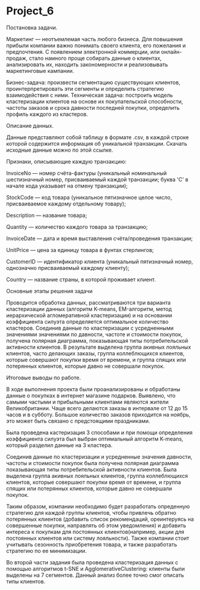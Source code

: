 # Project_6
Постановка задачи. 

Маркетинг — неотъемлемая часть любого бизнеса. Для повышения прибыли компании важно понимать своего клиента, его пожелания и предпочтения. С появлением электронной коммерции, или онлайн-продаж, стало намного проще собирать данные о клиентах, анализировать их, находить закономерности и реализовывать маркетинговые кампании.

Бизнес-задача: произвести сегментацию существующих клиентов, проинтерпретировать эти сегменты и определить стратегию взаимодействия с ними.
Техническая задача: построить модель кластеризации клиентов на основе их покупательской способности, частоты заказов и срока давности последней покупки, определить профиль каждого из кластеров.

Описание данных.

Данные представляют собой таблицу в формате .csv, в каждой строке которой содержится информация об уникальной транзакции. Скачать исходные данные можно по этой ссылке.

Признаки, описывающие каждую транзакцию:

InvoiceNo — номер счёта-фактуры (уникальный номинальный шестизначный номер, присваиваемый каждой транзакции; буква 'C' в начале кода указывает на отмену транзакции);

StockCode — код товара (уникальное пятизначное целое число, присваиваемое каждому отдельному товару);

Description — название товара;

Quantity — количество каждого товара за транзакцию;

InvoiceDate — дата и время выставления счёта/проведения транзакции;

UnitPrice — цена за единицу товара в фунтах стерлингов;

CustomerID — идентификатор клиента (уникальный пятизначный номер, однозначно присваиваемый каждому клиенту);

Country — название страны, в которой проживает клиент.

Основные этапы решения задачи

Проводится обработка данных, рассматриваются три варианта кластеризации данных (алгоритм K-means, EM-алгоритм, метод иерархической агломеративной кластеризации) и на основании коэффициента силуэта определяется оптимальное количество кластеров. Соединив данные по кластеризации с усредненными значениями значениями по давности, частоте и стоимости покупок, получена полярная диаграмма, показывающая типы потребительской активности клиентов. В результате выделена группа акивных лояльных клиентов, часто делающих заказы, группа коллеблющихся клиентов, которые совершают покупки время от времени, и группа спящих или потерянных клиентов, которые давно не совершали покупок.

Итоговые выводы по работе.

В ходе выполнения проекта были проанализированы и обработаны данные о покупках в интернет магазине подарков. Выявлено, что самыми частыми и прибыльными клиентами являются жители Великобритании. Чаще всего делаются заказы в интервале от 12 до 15 часов и в субботу. Большое количество заказов приходится на ноябрь, это может быть связано с предстоящими праздниками.

Была проведена кастеризация 3 способами и при помощи определения коэффициента силуэта был выбран оптимальный алгоритм K-means, который разделил данные на 3 кластера.

Соединив данные по кластеризации и усредненные значения давности, частоты и стоимости покупок была получена полярная диаграмма показывающая типы потребительской активности клиентов. Была выделена группа акивных лояльных клиентов, группа коллеблющихся клиентов, которые совершают покупки время от времени, и группа спящих или потерянных клиентов, которые давно не совершали покупок.

Таким образом, компании необходимо будет разработать опреденную стратегию для каждой группы клиентов, чтобы привлечь обратно потерянных клиентов (добавить список рекомендаций, ореинтеруясь на совершенные покупки, направлять об этом уведомления) и добавить интереса к покупкам для постоянных клиентов(например, акции для постоянных клиентов или систему лояльности). Также компании стоит учитывать сезонность приобретения товара, и также разработать стратегию по ее минимизации.

Во второй части задания была проведена кластеризация данных с помощью алгоритмов  t-SNE и AgglomerativeClustering: клиенты были выделены на 7 сегментов. Данный анализ более точно смог описать типы клиентов.
